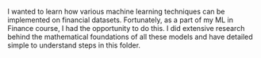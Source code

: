 I wanted to learn how various machine learning techniques can be implemented on financial datasets. 
Fortunately, as a part of my ML in Finance course, I had the opportunity to do this. 
I did extensive research behind the mathematical foundations of all these models and have detailed simple to understand steps in this folder. 

